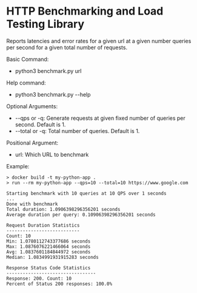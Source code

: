 # HTTP Benchmarking and Load Testing Library

Reports latencies and error rates for a given url at a given number queries per second for a given total number of requests.

Basic Command:
- python3 benchmark.py url

Help command:
- python3 benchmark.py --help

Optional Arguments:
- --qps or -q: Generate requests at given fixed number of queries per second. Default is 1.
- --total or -q: Total number of queries. Default is 1.

Positional Argument:
- url: Which URL to benchmark


Example:

```
> docker build -t my-python-app .
> run --rm my-python-app --qps=10 --total=10 https://www.google.com

Starting benchmark with 10 queries at 10 QPS over 1 seconds
...
Done with benchmark
Total duration: 1.0906398296356201 seconds
Average duration per query: 0.10906398296356201 seconds

Request Duration Statistics
---------------------------
Count: 10
Min: 1.0780112743377686 seconds
Max: 1.0876076221466064 seconds
Avg: 1.0837601184844972 seconds
Median: 1.0834991931915283 seconds

Response Status Code Statistics
---------------------------------
Response: 200. Count: 10
Percent of Status 200 responses: 100.0%
```
